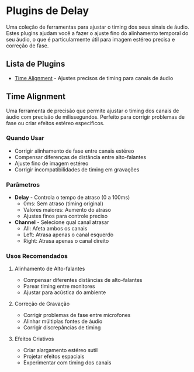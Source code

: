 # Plugins de Delay

Uma coleção de ferramentas para ajustar o timing dos seus sinais de áudio. Estes plugins ajudam você a fazer o ajuste fino do alinhamento temporal do seu áudio, o que é particularmente útil para imagem estéreo precisa e correção de fase.

## Lista de Plugins

- [Time Alignment](#time-alignment) - Ajustes precisos de timing para canais de áudio

## Time Alignment

Uma ferramenta de precisão que permite ajustar o timing dos canais de áudio com precisão de milissegundos. Perfeito para corrigir problemas de fase ou criar efeitos estéreo específicos.

### Quando Usar
- Corrigir alinhamento de fase entre canais estéreo
- Compensar diferenças de distância entre alto-falantes
- Ajuste fino de imagem estéreo
- Corrigir incompatibilidades de timing em gravações

### Parâmetros
- **Delay** - Controla o tempo de atraso (0 a 100ms)
  - 0ms: Sem atraso (timing original)
  - Valores maiores: Aumento do atraso
  - Ajustes finos para controle preciso
- **Channel** - Selecione qual canal atrasar
  - All: Afeta ambos os canais
  - Left: Atrasa apenas o canal esquerdo
  - Right: Atrasa apenas o canal direito

### Usos Recomendados

1. Alinhamento de Alto-falantes
   - Compensar diferentes distâncias de alto-falantes
   - Parear timing entre monitores
   - Ajustar para acústica do ambiente

2. Correção de Gravação
   - Corrigir problemas de fase entre microfones
   - Alinhar múltiplas fontes de áudio
   - Corrigir discrepâncias de timing

3. Efeitos Criativos
   - Criar alargamento estéreo sutil
   - Projetar efeitos espaciais
   - Experimentar com timing dos canais

